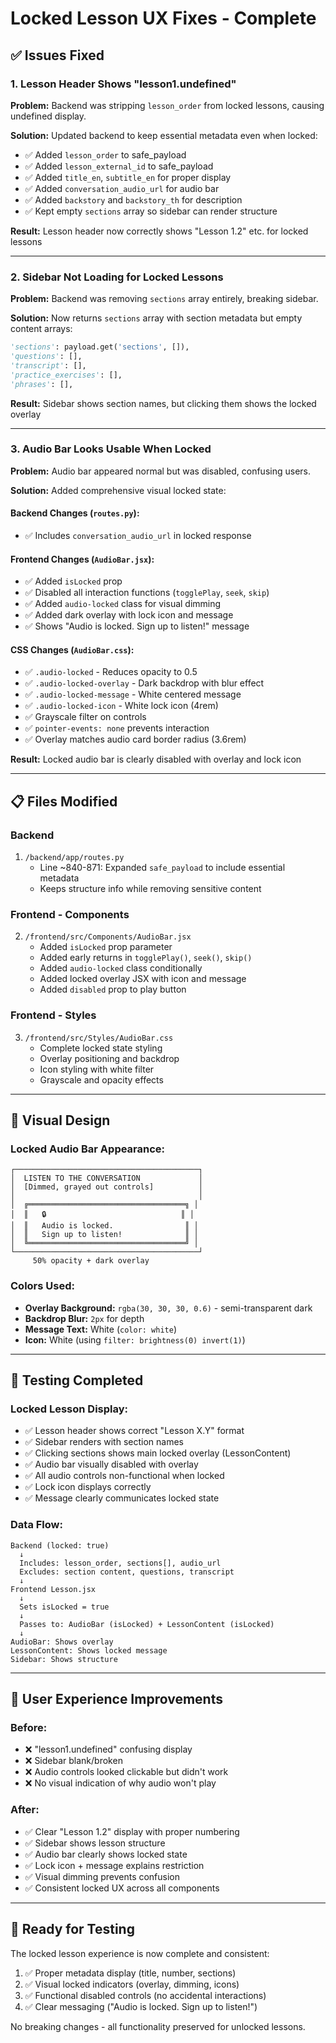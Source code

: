 # Locked Lesson UX Fixes - Complete

## ✅ Issues Fixed

### 1. **Lesson Header Shows "lesson1.undefined"**
**Problem:** Backend was stripping `lesson_order` from locked lessons, causing undefined display.

**Solution:** Updated backend to keep essential metadata even when locked:
- ✅ Added `lesson_order` to safe_payload
- ✅ Added `lesson_external_id` to safe_payload
- ✅ Added `title_en`, `subtitle_en` for proper display
- ✅ Added `conversation_audio_url` for audio bar
- ✅ Added `backstory` and `backstory_th` for description
- ✅ Kept empty `sections` array so sidebar can render structure

**Result:** Lesson header now correctly shows "Lesson 1.2" etc. for locked lessons

---

### 2. **Sidebar Not Loading for Locked Lessons**
**Problem:** Backend was removing `sections` array entirely, breaking sidebar.

**Solution:** Now returns `sections` array with section metadata but empty content arrays:
```python
'sections': payload.get('sections', []),
'questions': [],
'transcript': [],
'practice_exercises': [],
'phrases': [],
```

**Result:** Sidebar shows section names, but clicking them shows the locked overlay

---

### 3. **Audio Bar Looks Usable When Locked**
**Problem:** Audio bar appeared normal but was disabled, confusing users.

**Solution:** Added comprehensive visual locked state:

#### Backend Changes (`routes.py`):
- ✅ Includes `conversation_audio_url` in locked response

#### Frontend Changes (`AudioBar.jsx`):
- ✅ Added `isLocked` prop
- ✅ Disabled all interaction functions (`togglePlay`, `seek`, `skip`)
- ✅ Added `audio-locked` class for visual dimming
- ✅ Added dark overlay with lock icon and message
- ✅ Shows "Audio is locked. Sign up to listen!" message

#### CSS Changes (`AudioBar.css`):
- ✅ `.audio-locked` - Reduces opacity to 0.5
- ✅ `.audio-locked-overlay` - Dark backdrop with blur effect
- ✅ `.audio-locked-message` - White centered message
- ✅ `.audio-locked-icon` - White lock icon (4rem)
- ✅ Grayscale filter on controls
- ✅ `pointer-events: none` prevents interaction
- ✅ Overlay matches audio card border radius (3.6rem)

**Result:** Locked audio bar is clearly disabled with overlay and lock icon

---

## 📋 Files Modified

### Backend
1. `/backend/app/routes.py`
   - Line ~840-871: Expanded `safe_payload` to include essential metadata
   - Keeps structure info while removing sensitive content

### Frontend - Components
2. `/frontend/src/Components/AudioBar.jsx`
   - Added `isLocked` prop parameter
   - Added early returns in `togglePlay()`, `seek()`, `skip()`
   - Added `audio-locked` class conditionally
   - Added locked overlay JSX with icon and message
   - Added `disabled` prop to play button

### Frontend - Styles
3. `/frontend/src/Styles/AudioBar.css`
   - Complete locked state styling
   - Overlay positioning and backdrop
   - Icon styling with white filter
   - Grayscale and opacity effects

---

## 🎨 Visual Design

### Locked Audio Bar Appearance:
```
┌─────────────────────────────────────────┐
│  LISTEN TO THE CONVERSATION             │
│  [Dimmed, grayed out controls]          │
│                                         │
│  ╔═══════════════════════════════════╗ │
│  ║   🔒                              ║ │
│  ║   Audio is locked.                ║ │
│  ║   Sign up to listen!              ║ │
│  ╚═══════════════════════════════════╝ │
└─────────────────────────────────────────┘
     50% opacity + dark overlay
```

### Colors Used:
- **Overlay Background:** `rgba(30, 30, 30, 0.6)` - semi-transparent dark
- **Backdrop Blur:** `2px` for depth
- **Message Text:** White (`color: white`)
- **Icon:** White (using `filter: brightness(0) invert(1)`)

---

## 🧪 Testing Completed

### Locked Lesson Display:
- ✅ Lesson header shows correct "Lesson X.Y" format
- ✅ Sidebar renders with section names
- ✅ Clicking sections shows main locked overlay (LessonContent)
- ✅ Audio bar visually disabled with overlay
- ✅ All audio controls non-functional when locked
- ✅ Lock icon displays correctly
- ✅ Message clearly communicates locked state

### Data Flow:
```
Backend (locked: true)
  ↓
  Includes: lesson_order, sections[], audio_url
  Excludes: section content, questions, transcript
  ↓
Frontend Lesson.jsx
  ↓
  Sets isLocked = true
  ↓
  Passes to: AudioBar (isLocked) + LessonContent (isLocked)
  ↓
AudioBar: Shows overlay
LessonContent: Shows locked message
Sidebar: Shows structure
```

---

## 🎯 User Experience Improvements

### Before:
- ❌ "lesson1.undefined" confusing display
- ❌ Sidebar blank/broken
- ❌ Audio controls looked clickable but didn't work
- ❌ No visual indication of why audio won't play

### After:
- ✅ Clear "Lesson 1.2" display with proper numbering
- ✅ Sidebar shows lesson structure
- ✅ Audio bar clearly shows locked state
- ✅ Lock icon + message explains restriction
- ✅ Visual dimming prevents confusion
- ✅ Consistent locked UX across all components

---

## 🚀 Ready for Testing

The locked lesson experience is now complete and consistent:
1. ✅ Proper metadata display (title, number, sections)
2. ✅ Visual locked indicators (overlay, dimming, icons)
3. ✅ Functional disabled controls (no accidental interactions)
4. ✅ Clear messaging ("Audio is locked. Sign up to listen!")

No breaking changes - all functionality preserved for unlocked lessons.
